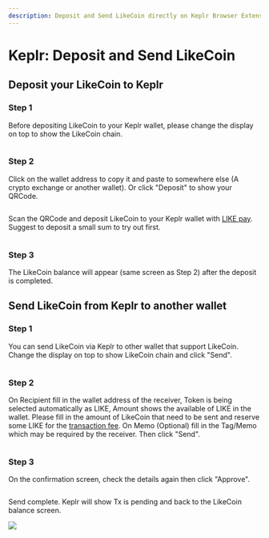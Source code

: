 ```yaml
---
description: Deposit and Send LikeCoin directly on Keplr Browser Extension wallet
---
```


# Keplr: Deposit and Send LikeCoin

## **Deposit your LikeCoin to Keplr**

### Step 1

Before depositing LikeCoin to your Keplr wallet, please change the display on top to show the LikeCoin chain.

<figure><img src="../../../.gitbook/assets/Keplr deposit and send 01.png" alt=""><figcaption></figcaption></figure>

### Step 2

Click on the wallet address to copy it and paste to somewhere else (A crypto exchange or another wallet). Or click "Deposit" to show your QRCode.

<figure><img src="../../../.gitbook/assets/Keplr deposit and send 02.png" alt=""><figcaption></figcaption></figure>

Scan the QRCode and deposit LikeCoin to your Keplr wallet with [LIKE pay](../like-pay.md). Suggest to deposit a small sum to try out first.

<figure><img src="../../../.gitbook/assets/Keplr deposit and send 03.png" alt=""><figcaption></figcaption></figure>

### Step 3

The LikeCoin balance will appear (same screen as Step 2) after the deposit is completed.

## **Send LikeCoin from Keplr to another wallet**

### Step 1

You can send LikeCoin via Keplr to other wallet that support LikeCoin. Change the display on top to show LikeCoin chain and click "Send".

<figure><img src="../../../.gitbook/assets/Keplr deposit and send 04.png" alt=""><figcaption></figcaption></figure>

### Step 2

On Recipient fill in the wallet address of the receiver, Token is being selected automatically as LIKE, Amount shows the available of LIKE in the wallet. Please fill in the amount of LikeCoin that need to be sent and reserve some LIKE for the [transaction fee](../transaction-fee.md). On Memo (Optional) fill in the Tag/Memo which may be required by the receiver. Then click "Send".

<figure><img src="../../../.gitbook/assets/Keplr deposit and send 05.png" alt=""><figcaption></figcaption></figure>

### Step 3

On the confirmation screen, check the details again then click "Approve".

<figure><img src="../../../.gitbook/assets/Keplr deposit and send 06.png" alt=""><figcaption></figcaption></figure>

Send complete. Keplr will show Tx is pending and back to the LikeCoin balance screen.

![](../../../.gitbook/assets/keplr13.png)
